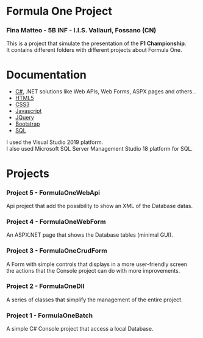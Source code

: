 # Formula One Project

### Fina Matteo - 5B INF - I.I.S. Vallauri, Fossano (CN)

This is a project that simulate the presentation of the **F1 Championship**.<br>
It contains different folders with different projects about Formula One.<br>

# Documentation

- [C#](https://docs.microsoft.com/it-it/dotnet/csharp/), .NET solutions like Web APIs, Web Forms, ASPX pages and others... 
- [HTML5](https://www.w3schools.com/html/default.asp)
- [CSS3](https://www.w3schools.com/css/default.asp)
- [Javascript](https://www.w3schools.com/js/default.asp)
- [JQuery](https://www.w3schools.com/jquery/default.asp)
- [Bootstrap](https://getbootstrap.com/)
- [SQL](https://www.w3schools.com/sql/default.asp)

I used the Visual Studio 2019 platform.<br>
I also used Microsoft SQL Server Management Studio 18 platform for SQL.

# Projects

### Project 5 - FormulaOneWebApi

Api project that add the possibility to show an XML of the Database datas.

### Project 4 - FormulaOneWebForm

An ASPX.NET page that shows the Database tables (minimal GUI).

### Project 3 - FormulaOneCrudForm

A Form with simple controls that displays in a more user-friendly screen<br>
the actions that the Console project can do with more improvements.

### Project 2 - FormulaOneDll

A series of classes that simplify the management of the entire project.

### Project 1 - FormulaOneBatch

A simple C# Console project that access a local Database. 